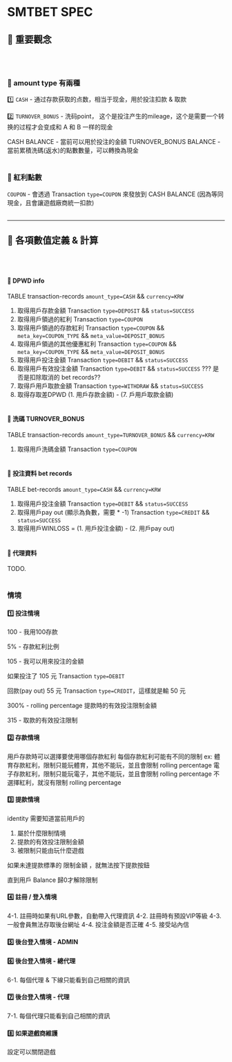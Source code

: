 # SMTBET SPEC

## 🔶 重要觀念
<br><br>

### 🔸 amount type 有兩種
1️⃣ `CASH` - 通过存款获取的点数，相当于现金，用於投注扣款 & 取款

2️⃣ `TURNOVER_BONUS` - 洗码point， 这个是投注产生的mileage，这个是需要一个转换的过程才会变成和 A 和 B 一样的现金

CASH BALANCE - 當前可以用於投注的金額
TURNOVER_BONUS BALANCE - 當前累積洗碼(返水)的點數數量，可以轉換為現金
<br><br>

### 🔸 紅利點數
`COUPON` - 會透過 Transaction `type=COUPON` 來發放到 CASH BALANCE (因為等同現金，且會讓遊戲廠商統一扣款)
<br><br>

---

## 🔷 各項數值定義 & 計算
<br><br>

#### 🔹 DPWD info
TABLE transaction-records `amount_type=CASH` && `currency=KRW`
1. 取得用戶存款金額 Transaction `type=DEPOSIT` && `status=SUCCESS`
2. 取得用戶領過的紅利 Transaction `type=COUPON`
3. 取得用戶領過的存款紅利 Transaction `type=COUPON` && `meta_key=COUPON_TYPE` && `meta_value=DEPOSIT_BONUS`
4. 取得用戶領過的其他優惠紅利 Transaction `type=COUPON` && `meta_key=COUPON_TYPE` && `meta_value=DEPOSIT_BONUS`
5. 取得用戶投注金額 Transaction `type=DEBIT` && `status=SUCCESS`
6. 取得用戶有效投注金額 Transaction `type=DEBIT`  && `status=SUCCESS` ???
是否是扣除取消的 bet records??
7. 取得戶用戶取款金額 Transaction `type=WITHDRAW` && `status=SUCCESS`
8. 取得存取差DPWD  (1. 用戶存款金額) - (7. 戶用戶取款金額)
<br><br>

#### 🔹 洗碼 TURNOVER_BONUS
TABLE transaction-records `amount_type=TURNOVER_BONUS` && `currency=KRW`
1. 取得用戶洗碼金額 Transaction `type=COUPON`
<br><br>

#### 🔹 投注資料 bet records
TABLE bet-records `amount_type=CASH` && `currency=KRW`
1. 取得用戶投注金額 Transaction `type=DEBIT` && `status=SUCCESS`
2. 取得用戶pay out (顯示為負數，需要 * -1)  Transaction `type=CREDIT` && `status=SUCCESS`
3. 取得用戶WINLOSS = (1. 用戶投注金額) - (2. 用戶pay out)
<br><br>

#### 🔹 代理資料
TODO.
<br><br>

### 情境

#### 1️⃣ 投注情境

100 - 我用100存款

5% - 存款紅利比例

105 - 我可以用來投注的金額

如果投注了 105 元 Transaction `type=DEBIT`

回款(pay out) 55 元 Transaction `type=CREDIT`，這樣就是輸 50 元

300% - rolling percentage 提款時的有效投注限制金額

315 - 取款的有效投注限制

#### 2️⃣ 存款情境

用戶存款時可以選擇要使用哪個存款紅利
每個存款紅利可能有不同的限制
ex:
體育存款紅利，限制只能玩體育，其他不能玩，並且會限制 rolling percentage
電子存款紅利，限制只能玩電子，其他不能玩，並且會限制 rolling percentage
不選擇紅利，就沒有限制 rolling percentage

#### 3️⃣ 提款情境

identity 需要知道當前用戶的
1. 屬於什麼限制情境
2. 提款的有效投注限制金額
3. 被限制只能由玩什麼遊戲

如果未達提款標準的  限制金額  ，就無法按下提款按鈕

直到用戶 Balance 歸0才解除限制

#### 4️⃣ 註冊 / 登入情境

4-1. 註冊時如果有URL參數，自動帶入代理資訊
4-2. 註冊時有預設VIP等級
4-3. 一般會員無法存取後台網址
4-4. 投注金額是否正確
4-5. 接受站內信

#### 5️⃣ 後台登入情境 - ADMIN



#### 6️⃣ 後台登入情境 - 總代理

6-1. 每個代理 & 下線只能看到自己相關的資訊

#### 7️⃣ 後台登入情境 - 代理

7-1. 每個代理只能看到自己相關的資訊


#### 8️⃣ 如果遊戲商維護

設定可以關閉遊戲